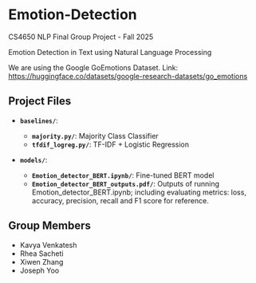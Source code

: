 # Emotion-Detection
CS4650 NLP Final Group Project - Fall 2025

Emotion Detection in Text using Natural Language Processing

We are using the Google GoEmotions Dataset. Link: https://huggingface.co/datasets/google-research-datasets/go_emotions


## Project Files
- **`baselines/`**:
  - **`majority.py/`**: Majority Class Classifier
  - **`tfdif_logreg.py/`**: TF-IDF + Logistic Regression

- **`models/`**: 
  - **`Emotion_detector_BERT.ipynb/`**: Fine-tuned BERT model
  - **`Emotion_detector_BERT_outputs.pdf/`**: Outputs of running Emotion_detector_BERT.ipynb; including evaluating metrics: loss, accuracy, precision, recall and F1 score for reference.

## Group Members
- Kavya Venkatesh
- Rhea Sacheti
- Xiwen Zhang
- Joseph Yoo
